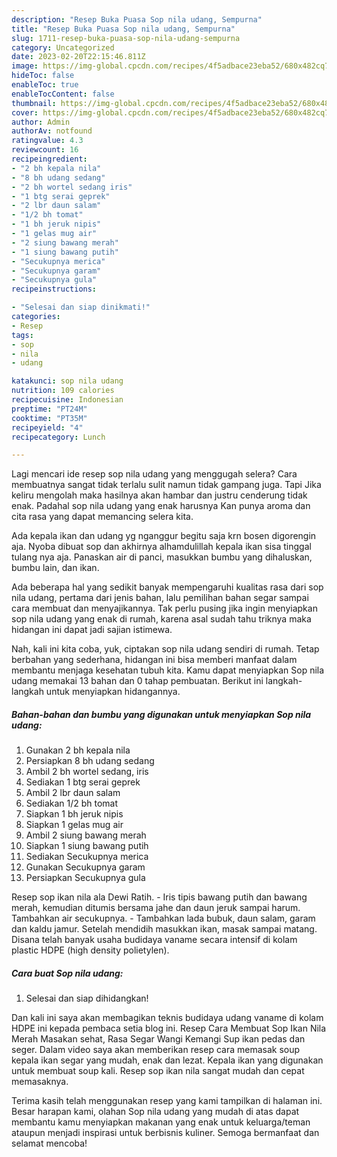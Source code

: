 ```yaml
---
description: "Resep Buka Puasa Sop nila udang, Sempurna"
title: "Resep Buka Puasa Sop nila udang, Sempurna"
slug: 1711-resep-buka-puasa-sop-nila-udang-sempurna
category: Uncategorized
date: 2023-02-20T22:15:46.811Z
image: https://img-global.cpcdn.com/recipes/4f5adbace23eba52/680x482cq70/sop-nila-udang-foto-resep-utama.jpg
hideToc: false
enableToc: true
enableTocContent: false
thumbnail: https://img-global.cpcdn.com/recipes/4f5adbace23eba52/680x482cq70/sop-nila-udang-foto-resep-utama.jpg
cover: https://img-global.cpcdn.com/recipes/4f5adbace23eba52/680x482cq70/sop-nila-udang-foto-resep-utama.jpg
author: Admin
authorAv: notfound
ratingvalue: 4.3
reviewcount: 16
recipeingredient:
- "2 bh kepala nila"
- "8 bh udang sedang"
- "2 bh wortel sedang iris"
- "1 btg serai geprek"
- "2 lbr daun salam"
- "1/2 bh tomat"
- "1 bh jeruk nipis"
- "1 gelas mug air"
- "2 siung bawang merah"
- "1 siung bawang putih"
- "Secukupnya merica"
- "Secukupnya garam"
- "Secukupnya gula"
recipeinstructions:

- "Selesai dan siap dinikmati!"
categories:
- Resep
tags:
- sop
- nila
- udang

katakunci: sop nila udang 
nutrition: 109 calories
recipecuisine: Indonesian
preptime: "PT24M"
cooktime: "PT35M"
recipeyield: "4"
recipecategory: Lunch

---
```



Lagi mencari ide resep sop nila udang yang menggugah selera? Cara membuatnya sangat tidak terlalu sulit namun tidak gampang juga. Tapi Jika keliru mengolah maka hasilnya akan hambar dan justru cenderung tidak enak. Padahal sop nila udang yang enak harusnya Kan punya aroma dan cita rasa yang dapat memancing selera kita.


Ada kepala ikan dan udang yg nganggur begitu saja krn bosen digorengin aja. Nyoba dibuat sop dan akhirnya alhamdulillah kepala ikan sisa tinggal tulang nya aja. Panaskan air di panci, masukkan bumbu yang dihaluskan, bumbu lain, dan ikan.

Ada beberapa hal yang sedikit banyak mempengaruhi kualitas rasa dari sop nila udang, pertama dari jenis bahan, lalu pemilihan bahan segar sampai cara membuat dan menyajikannya. Tak perlu pusing jika ingin menyiapkan sop nila udang yang enak di rumah, karena asal sudah tahu triknya maka hidangan ini dapat jadi sajian istimewa.


Nah, kali ini kita coba, yuk, ciptakan sop nila udang sendiri di rumah. Tetap berbahan yang sederhana, hidangan ini bisa memberi manfaat dalam membantu menjaga kesehatan tubuh kita. Kamu dapat menyiapkan Sop nila udang memakai 13 bahan dan 0 tahap pembuatan. Berikut ini langkah-langkah untuk menyiapkan hidangannya.

<!--inarticleads1-->

##### Bahan-bahan dan bumbu yang digunakan untuk menyiapkan Sop nila udang:

1. Gunakan 2 bh kepala nila
1. Persiapkan 8 bh udang sedang
1. Ambil 2 bh wortel sedang, iris
1. Sediakan 1 btg serai geprek
1. Ambil 2 lbr daun salam
1. Sediakan 1/2 bh tomat
1. Siapkan 1 bh jeruk nipis
1. Siapkan 1 gelas mug air
1. Ambil 2 siung bawang merah
1. Siapkan 1 siung bawang putih
1. Sediakan Secukupnya merica
1. Gunakan Secukupnya garam
1. Persiapkan Secukupnya gula


Resep sop ikan nila ala Dewi Ratih. - Iris tipis bawang putih dan bawang merah, kemudian ditumis bersama jahe dan daun jeruk sampai harum. Tambahkan air secukupnya. - Tambahkan lada bubuk, daun salam, garam dan kaldu jamur. Setelah mendidih masukkan ikan, masak sampai matang. Disana telah banyak usaha budidaya vaname secara intensif di kolam plastic HDPE (high density polietylen). 

<!--inarticleads2-->

##### Cara buat Sop nila udang:


1. Selesai dan siap dihidangkan!

Dan kali ini saya akan membagikan teknis budidaya udang vaname di kolam HDPE ini kepada pembaca setia blog ini. Resep Cara Membuat Sop Ikan Nila Merah Masakan sehat, Rasa Segar Wangi Kemangi Sup ikan pedas dan seger. Dalam video saya akan memberikan resep cara memasak soup kepala ikan segar yang mudah, enak dan lezat. Kepala ikan yang digunakan untuk membuat soup kali. Resep sop ikan nila sangat mudah dan cepat memasaknya. 

Terima kasih telah menggunakan resep yang kami tampilkan di halaman ini. Besar harapan kami, olahan Sop nila udang yang mudah di atas dapat membantu kamu menyiapkan makanan yang enak untuk keluarga/teman ataupun menjadi inspirasi untuk berbisnis kuliner. Semoga bermanfaat dan selamat mencoba!
